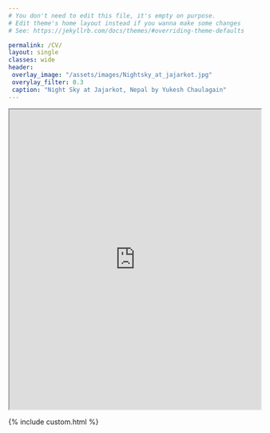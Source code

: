 ```yaml
---
# You don't need to edit this file, it's empty on purpose.
# Edit theme's home layout instead if you wanna make some changes
# See: https://jekyllrb.com/docs/themes/#overriding-theme-defaults

permalink: /CV/
layout: single
classes: wide
header: 
 overlay_image: "/assets/images/Nightsky_at_jajarkot.jpg"
 overylay_filter: 0.3
 caption: "Night Sky at Jajarkot, Nepal by Yukesh Chaulagain"
---
```



<iframe src="https://drive.google.com/file/d/11gtsEIeiPMI3dnTchY_SKXMKM1rkKzK7/preview" width="100%" height="600px" allow="autoplay"></iframe>

{% include custom.html %}
